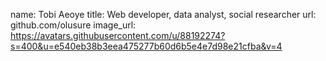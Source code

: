 name: Tobi Aeoye
title: Web developer, data analyst, social researcher
url: github.com/olusure
image_url: https://avatars.githubusercontent.com/u/88192274?s=400&u=e540eb38b3eea475277b60d6b5e4e7d98e21cfba&v=4
